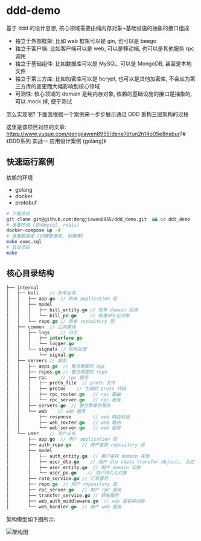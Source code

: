 # ddd-demo

基于 ddd 的设计思想, 核心领域需要由纯内存对象+基础设施的抽象的接口组成

* 独立于外部框架: 比如 web 框架可以是 gin, 也可以是 beego
* 独立于客户端: 比如客户端可以是 web, 可以是移动端, 也可以是其他服务 rpc 调用
* 独立于基础组件: 比如数据库可以是 MySQL, 可以是 MongoDB, 甚至是本地文件
* 独立于第三方库: 比如加密库可以是 bcrypt, 也可以是其他加密库, 不会应为第三方库的变更而大幅影响到核心领域
* 可测性: 核心领域的 domain 是纯内存对象, 依赖的基础设施的接口是抽象的, 可以 mock 掉, 便于测试

怎么实现呢? 下面我根据一个案例来一步步展示通过 DDD 重构三层架构的过程

这里是该项目对应的文章: <https://www.yuque.com/dengjiawen8955/dsne7d/un2h14o05e8nsbur>?# 《DDD系列 实战一 应用设计案例 (golang)》

## 快速运行案例

依赖的环境

* golang
* docker
* protobuf

```bash
# 下载项目
git clone git@github.com:dengjiawen8955/ddd_demo.git  && cd ddd_demo
# 准备环境 (启动mysql, redis)
docker-compose up -d
# 准备数据库 (创建数据库, 创建表)
make exec.sql
# 启动项目
make
```

## 核心目录结构

```go
├── internal
│   ├── bill    // 账单业务
│   │   ├── app.go  // 账单 application 层
│   │   ├── model
│   │   │   ├── bill_entity.go // 账单 domain 实体
│   │   │   └── bill_po.go     // 账单持久化对象
│   │   └── repo.go // 账单 repository 层
│   ├── common  // 公共模块
│   │   ├── logs    // 日志
│   │   │   ├── interface.go
│   │   │   └── logger.go
│   │   └── signals // 信号处理
│   │       └── signal.go
│   ├── servers // 服务
│   │   ├── apps.go  // 整合需要的 app
│   │   ├── repos.go // 整合需要的 repo
│   │   ├── rpc     // rpc 服务
│   │   │   ├── proto_file  // proto 文件
│   │   │   ├── protos    // 生成的 proto 代码
│   │   │   ├── rpc_router.go   // rpc 路由
│   │   │   └── rpc_server.go   // rpc 服务
│   │   ├── servers.go  // 整合需要的服务
│   │   └── web    // web 服务
│   │       ├── response        // web 响应封装
│   │       ├── web_router.go   // web 路由
│   │       └── web_server.go   // web 服务
│   └── user    // 用户业务
│       ├── app.go  // 用户 application 层
│       ├── auth_repo.go    // 用户鉴权 repository 层
│       ├── model
│       │   ├── auth_entity.go  // 用户鉴权 domain 实体
│       │   ├── user_dto.go    // 用户 dto (data transfer object), 比如 HTTP 请求的参数
│       │   ├── user_entity.go  // 用户 domain 实体
│       │   └── user_po.go    // 用户持久化对象
│       ├── rate_service.go // 汇率服务
│       ├── repo.go  // 用户 repository 层
│       ├── rpc_server.go   // 用户 rpc 服务
│       ├── transfer_service.go // 转账服务
│       ├── web_auth_middleware.go  // web 鉴权中间件
│       └── web_handler.go  // 用户 web 服务
```

架构模型如下图所示:

![架构图](https://docs.google.com/drawings/d/e/2PACX-1vQ5ps72uaZcEJzwnJbPhzUfEeBbN6CJ04j7hl2i3K2HHatNcsoyG2tgX2vnrN5xxDKLp5Jm5bzzmZdv/pub?w=960&h=657)
